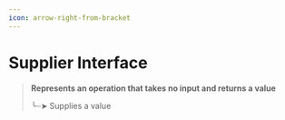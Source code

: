 ```yaml
---
icon: arrow-right-from-bracket
---
```


# Supplier Interface

> **Represents an operation that takes no input and returns a value**
>
> ╰┈➤ Supplies a value
